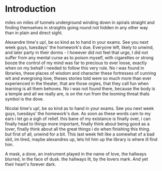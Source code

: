 
# Introduction

miles on miles of tunnels underground 
winding down in spirals straight 
and finding themselves in straights going round 
not hidden in any other way 
than in plain and direct sight.

Alexandre
time's up!, be so kind as to hand in your exams. 
See you next week guys, tuesdays' the homework's due. 
Everyone left, likely to unwind, and later party in their dorms - 
I however did not feel that urge, 
I did not suffer from any mental curse
as to poison myself, with cigarettes or strong booze 
the control of my mind was far to precious to ever loose,
exactly when on my behalf 
i needed to follow this very rule. 
No i was found in libraries, these places of wisdom and character 
these fortresses of cunning wit and evergroing love, 
theses stories told were so much more than ever experienced in the theater,
that are those orgies, that they call fun
when learning is all them behoves. 
No i was not found there, because the body is a temple 
and all we really are, is on the run 
from the looming threat thats symbol is the dove.  

Nicolai
time's up!, be so kind as to hand in your exams. 
See you next week guys, tuesdays' the homework's due. 
As soon as these words cam to my ears
i let go a sigh of relief. 
this bane of my existance is finally over, 
i can finally head to things more important, 
finally think about being good as a lover, 
finally think about all the great things i do when finishing this thing. 
but first of all, unwind for a bit. 
This last week felt like a somewhat of a bad skit, 
im tired, maybe alexandres up,
lets hit him up 
the library is where ill find him. 


A mask, 
a dove, 
an instrument played in the name of love,
the hallways blurred, in the face of dusk. 
the hallways lit, by the lovers mark. 
And yet their heart's forever dark.  

